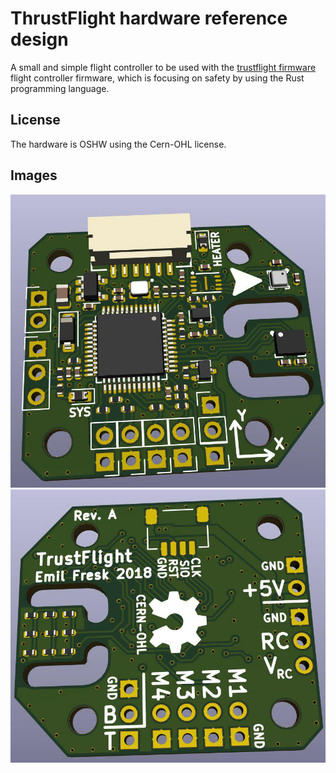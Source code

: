 # ThrustFlight hardware reference design

A small and simple flight controller to be used with the  [trustflight firmware](https://github.com/korken89/trustflight_firmware) flight controller firmware, which is focusing on safety by using the Rust programming language.

## License

The hardware is OSHW using the Cern-OHL license.

## Images

![alt text](top.jpg "Top")
![alt text](bottom.jpg "Bottom")

